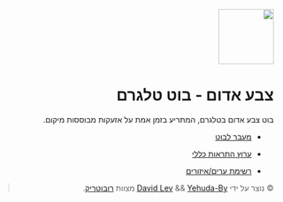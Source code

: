 <div dir="rtl">

<img src="https://telegra.ph/file/516e399882d1f74585264.png" width="100" height="100" alg/>

# צבע אדום - בוט טלגרם

בוט צבע אדום בטלגרם, המתריע בזמן אמת על אזעקות מבוססות מיקום.



* [מעבר לבוט](https://t.me/TzevAdomBot)
> 
* [ערוץ התראות כללי](https://t.me/TzevAdomChannel)
> 
* [רשימת ערים/איזורים](https://m100achuz.ml/areas.html)

> © נוצר על ידי [David Lev](https://linktr.ee/davidlev) && [Yehuda-By](https://t.me/m100achuzbots) מצוות [רובוטריק](https://t.me/robottrick).


</div>
